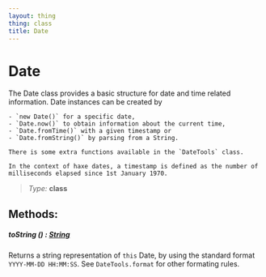```yaml
---
layout: thing
thing: class
title: Date
---
```

# Date

The Date class provides a basic structure for date and time related
	information. Date instances can be created by

	- `new Date()` for a specific date,
	- `Date.now()` to obtain information about the current time,
	- `Date.fromTime()` with a given timestamp or
	- `Date.fromString()` by parsing from a String.

	There is some extra functions available in the `DateTools` class.

	In the context of haxe dates, a timestamp is defined as the number of
	milliseconds elapsed since 1st January 1970.



> *Type:* **class**




## Methods:


##### **toString** () : <a href="String.html" class="type">String</a>

Returns a string representation of `this` Date, by using the
		standard format <code>YYYY-MM-DD HH:MM:SS</code>. See `DateTools.format` for
		other formating rules.











